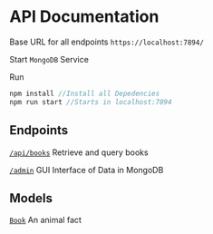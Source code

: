 # API Documentation

Base URL for all endpoints
`https://localhost:7894/`

Start `MongoDB` Service

Run

```javascript
npm install //Install all Depedencies
npm run start //Starts in localhost:7894
```

## Endpoints

[`/api/books`](endpoints/books.md)
Retrieve and query books

[`/admin`](endpoints/admin.md)
GUI Interface of Data in MongoDB

## Models

[`Book`](models/fact.md)
An animal fact
